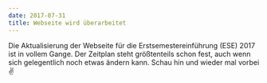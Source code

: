 ```yaml
---
date: 2017-07-31
title: Webseite wird überarbeitet
---
```


Die Aktualisierung der Webseite für die Erstsemestereinführung (ESE) 2017 ist in vollem Gange. Der Zeitplan steht größtenteils schon fest, auch wenn sich gelegentlich noch etwas ändern kann. Schau hin und wieder mal vorbei :v: